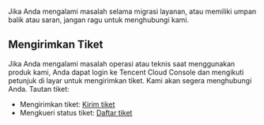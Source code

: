 Jika Anda mengalami masalah selama migrasi layanan, atau memiliki umpan balik atau saran, jangan ragu untuk menghubungi kami.
## Mengirimkan Tiket

Jika Anda mengalami masalah operasi atau teknis saat menggunakan produk kami, Anda dapat login ke Tencent Cloud Console dan mengikuti petunjuk di layar untuk mengirimkan tiket. Kami akan segera menghubungi Anda.
Tautan tiket:

- Mengirimkan tiket: [Kirim tiket](https://console.cloud.tencent.com/workorder/category)
- Mengkueri status tiket: [Daftar tiket](https://console.cloud.tencent.com/workorder)
